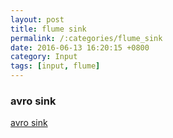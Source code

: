 ```yaml
---
layout: post
title: flume sink
permalink: /:categories/flume_sink
date: 2016-06-13 16:20:15 +0800
category: Input
tags: [input, flume]
---
```


### avro sink

[avro sink](https://flume.apache.org/FlumeUserGuide.html#avro-sink)
